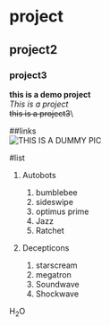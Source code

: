 # project
## project2
### project3

**this is a demo project**\
_This is a project_\
~~this is a project3~~\


##links\
![THIS IS A DUMMY PIC]()

#list
1. Autobots
   1. bumblebee
   2. sideswipe
   3. optimus prime
   4. Jazz
   5. Ratchet
  
2. Decepticons
   1. starscream
   2. megatron
   3. Soundwave
   4. Shockwave
  
H<sub>2</sub>O



